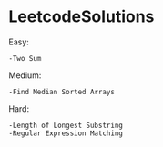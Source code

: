 # LeetcodeSolutions

  Easy:
    
    -Two Sum
    
  Medium:
    
    -Find Median Sorted Arrays
    
  Hard:
    
    -Length of Longest Substring
    -Regular Expression Matching
